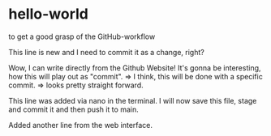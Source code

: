 # hello-world
to get a good grasp of the GitHub-workflow

This line is new and I need to commit it as a change, right?

Wow, I can write directly from the Github Website! It's gonna be interesting, how this will play out as "commit".
=> I think, this will be done with a specific commit.
=> looks pretty straight forward.

This line was added via nano in the terminal. I will now save this file, stage and commit it and then push it to main.

Added another line from the web interface.
